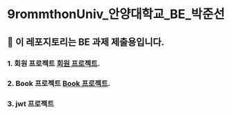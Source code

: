 # 9rommthonUniv_안양대학교_BE_박준선 #
## 📌 이 레포지토리는 BE 과제 제출용입니다. ##

### 1. 회원 프로젝트 [회원 프로젝트](https://github.com/9oormthonuniv-ayu/JunSeonPark/tree/main/member).
### 2. Book 프로젝트 [Book 프로젝트](https://github.com/9oormthonuniv-ayu/JunSeonPark/tree/main/Book).
### 3. jwt 프로젝트

